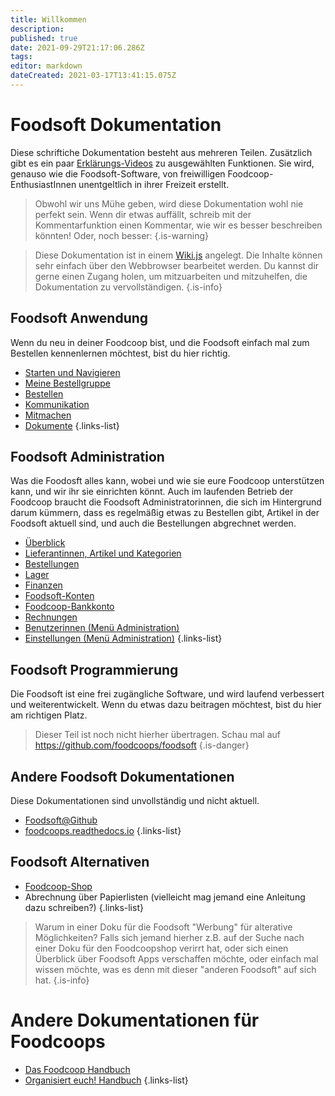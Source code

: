 ```yaml
---
title: Willkommen
description: 
published: true
date: 2021-09-29T21:17:06.286Z
tags: 
editor: markdown
dateCreated: 2021-03-17T13:41:15.075Z
---
```


# Foodsoft Dokumentation

Diese schriftiche Dokumentation besteht aus mehreren Teilen. Zusätzlich gibt es ein paar [Erklärungs-Videos](/de/Foodsoft/videos) zu ausgewählten Funktionen. Sie wird, genauso wie die Foodsoft-Software, von freiwilligen Foodcoop-EnthusiastInnen unentgeltlich in ihrer Freizeit erstellt. 


> Obwohl wir uns Mühe geben, wird diese Dokumentation wohl nie perfekt sein. Wenn dir etwas auffällt, schreib mit der Kommentarfunktion einen Kommentar, wie wir es besser beschreiben könnten! 
>Oder, noch besser:
{.is-warning}


> Diese Dokumentation ist in einem  [Wiki.js](wiki) angelegt. Die Inhalte können sehr einfach über den Webbrowser bearbeitet werden. Du kannst dir gerne einen Zugang holen, um mitzuarbeiten und mitzuhelfen, die Dokumentation zu vervollständigen. 
{.is-info}

## Foodsoft Anwendung

Wenn du neu in deiner Foodcoop bist, und die Foodsoft einfach mal zum Bestellen kennenlernen möchtest, bist du hier richtig. 
- [Starten und Navigieren](/de/Foodsoft/Anwendung/Navigation)
- [Meine Bestellgruppe](/de/Foodsoft/Anwendung/Bestellgruppe)
- [Bestellen](/de/Foodsoft/Anwendung/Bestellen)
- [Kommunikation](/de/Foodsoft/Anwendung/Kommunikation)
- [Mitmachen](/de/Foodsoft/Anwendung/Mitmachen)
- [Dokumente](/de/Foodsoft/Anwendung/Dokumente)
{.links-list}

<h2 id="fsdoc-admin" class="toc-header"><a class="toc-anchor" href="#fsdoc-admin"></a>Foodsoft Administration</h2>

Was die Foodosft alles kann, wobei und wie sie eure Foodcoop unterstützen kann, und wir ihr sie einrichten könnt. Auch im laufenden Betrieb der Foodcoop braucht die Foodsoft  Administratorinnen, die sich im Hintergrund darum kümmern, dass es regelmäßig etwas zu Bestellen gibt, Artikel in der Foodsoft aktuell sind, und auch die Bestellungen abgrechnet werden. 

- [Überblick](/de/Foodsoft/Administration/Überblick)
- [Lieferantinnen, Artikel und Kategorien](/de/Foodsoft/Administration/Lieferantinnen)
- [Bestellungen](/de/Foodsoft/Administration/Bestellungen)
- [Lager](/de/Foodsoft/Administration/Lager)
- [Finanzen](/de/Foodsoft/Administration/Finanzen)
- [Foodsoft-Konten](/de/Foodsof/Administration/Konten)
- [Foodcoop-Bankkonto](/de/Foodsoft/Administration/Bankkonto)
- [Rechnungen](/de/Foodsoft/Administration/Rechnungen)
- [Benutzerinnen (Menü Administration)](/de/Foodsoft/Administration/Benutzerverwaltung)
- [Einstellungen (Menü Administration)](/de/Foodsoft/Administration/Einstellungen)
{.links-list}


## Foodsoft Programmierung

Die Foodsoft ist eine frei zugängliche Software, und wird laufend verbessert und weiterentwickelt. Wenn du etwas dazu beitragen möchtest, bist du hier am richtigen Platz.

> Dieser Teil ist noch nicht hierher übertragen. Schau mal auf https://github.com/foodcoops/foodsoft 
{.is-danger}

<h2 id="fsdoc-alt" class="toc-header"><a class="toc-anchor" href="#fsdoc-alt"></a>Andere Foodsoft Dokumentationen</h2>

Diese Dokumentationen sind unvollständig und nicht aktuell.

  - [Foodsoft@Github](https://github.com/foodcoops/foodsoft/wiki/Doku) 
  - [foodcoops.readthedocs.io](https://foodcoops.readthedocs.io/en/latest/)
{.links-list}


## Foodsoft Alternativen


- [Foodcoop-Shop](https://www.foodcoopshop.com/)
- Abrechnung über Papierlisten (vielleicht mag jemand eine Anleitung dazu schreiben?)
{.links-list}

> Warum in einer Doku für die Foodsoft "Werbung" für alterative Möglichkeiten? Falls sich jemand hierher z.B. auf der Suche nach einer Doku für den Foodcoopshop verirrt hat, oder sich einen Überblick über Foodsoft Apps verschaffen möchte, oder einfach mal wissen möchte, was es denn mit dieser "anderen Foodsoft" auf sich hat.
{.is-info}

# Andere Dokumentationen für Foodcoops

- [Das Foodcoop Handbuch](https://handbuch.foodcoops.at/)
- [Organisiert euch! Handbuch](https://organisiert-euch.org/)
{.links-list}